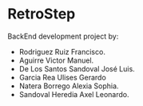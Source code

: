 # RetroStep
BackEnd development project by:
- Rodriguez Ruiz Francisco.
- Aguirre Victor Manuel.
- De Los Santos Sandoval José Luis.
- Garcia Rea Ulises Gerardo
- Natera Borrego Alexia Sophia.
- Sandoval Heredia Axel Leonardo.
